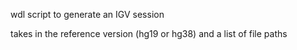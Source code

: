 
wdl script to generate an IGV session

takes in the reference version (hg19 or hg38) and a list of file paths
